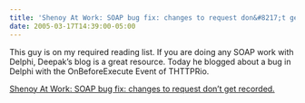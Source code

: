 ```yaml
---
title: 'Shenoy At Work: SOAP bug fix: changes to request don&#8217;t get recorded.'
date: 2005-03-17T14:39:00-05:00
---
```

This guy is on my required reading list. If you are doing any SOAP work with Delphi, Deepak&#8217;s blog is a great resource. Today he blogged about a bug in Delphi with the OnBeforeExecute Event of THTTPRio.

[Shenoy At Work: SOAP bug fix: changes to request don&#8217;t get recorded.](http://shenoyatwork.blogspot.com/2005/03/soap-bug-fix-changes-to-request-dont.html)
